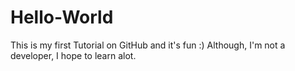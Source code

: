 # Hello-World
This is my first Tutorial on GitHub and it's fun :)
Although, I'm not a developer, I hope to learn alot.

